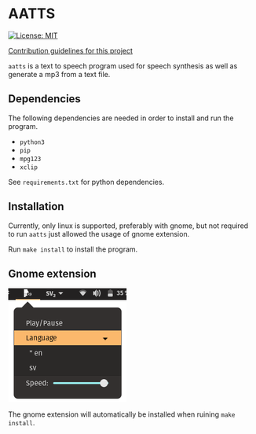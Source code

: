 # AATTS
[![License: MIT](https://img.shields.io/badge/License-MIT-yellow.svg)](https://opensource.org/licenses/MIT)

[Contribution guidelines for this project](docs/CONTRIBUTING.md)

`aatts` is a text to speech program used for speech synthesis as well as generate a mp3 from a text file.

## Dependencies
The following dependencies are needed in order to install and run the program.
- `python3`
- `pip`
- `mpg123`
- `xclip`

See `requirements.txt` for python dependencies.

## Installation
Currently, only linux is supported, preferably with gnome, but not required to run `aatts` just allowed the usage of gnome extension. 

Run `make install` to install the program. 

## Gnome extension
![image](img/gnome-extension.png)

The gnome extension will automatically be installed when ruining `make install`.
